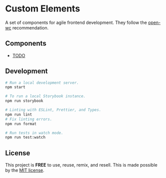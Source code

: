 # Custom Elements

A set of components for agile frontend development.
They follow the [open-wc](https://github.com/open-wc/open-wc)
recommendation.

## Components

- [TODO](./README.md)

## Development

```bash
# Run a local development server.
npm start

# To run a local Storybook instance.
npm run storybook

# Linting with ESLint, Prettier, and Types.
npm run lint
# Fix linting errors.
npm run format

# Run tests in watch mode.
npm run test:watch
```

## License

This project is __FREE__ to use, reuse, remix, and resell.
This is made possible by the [MIT license](/LICENSE).
